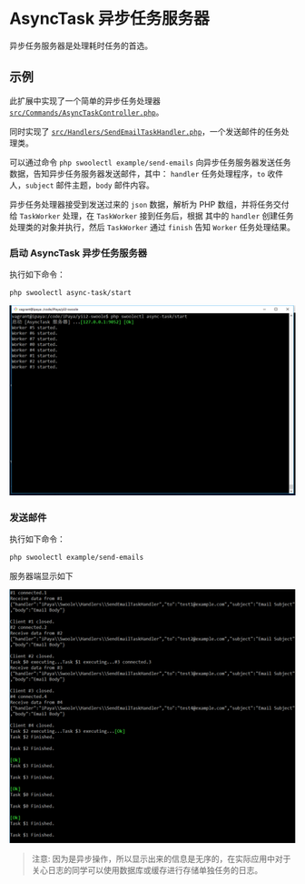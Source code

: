 # AsyncTask 异步任务服务器

异步任务服务器是处理耗时任务的首选。

## 示例

此扩展中实现了一个简单的异步任务处理器 [`src/Commands/AsyncTaskController.php`](/src/Commands/AsyncTaskController.php)。

同时实现了 [`src/Handlers/SendEmailTaskHandler.php`](/src/Handlers/SendEmailTaskHandler.php)，一个发送邮件的任务处理类。

可以通过命令 `php swoolectl example/send-emails` 向异步任务服务器发送任务数据，告知异步任务服务器发送邮件，其中： `handler` 
任务处理程序，`to` 收件人，`subject` 邮件主题，`body` 邮件内容。

异步任务处理器接受到发送过来的 `json` 数据，解析为 PHP 数组，并将任务交付给 `TaskWorker` 处理，在 `TaskWorker` 接到任务后，根据
其中的 `handler` 创建任务处理类的对象并执行，然后 `TaskWorker` 通过 `finish` 告知 `Worker` 任务处理结果。
 
### 启动 AsyncTask 异步任务服务器

执行如下命令：

```bash
php swoolectl async-task/start
```

![Async Task 启动](/docs/guide/images/async-task-start.png)

### 发送邮件

执行如下命令：

```bash
php swoolectl example/send-emails
```

服务器端显示如下

![Async Task 处理发送邮件任务](/docs/guide/images/async-task-processing.png)

> 注意: 因为是异步操作，所以显示出来的信息是无序的，在实际应用中对于关心日志的同学可以使用数据库或缓存进行存储单独任务的日志。
